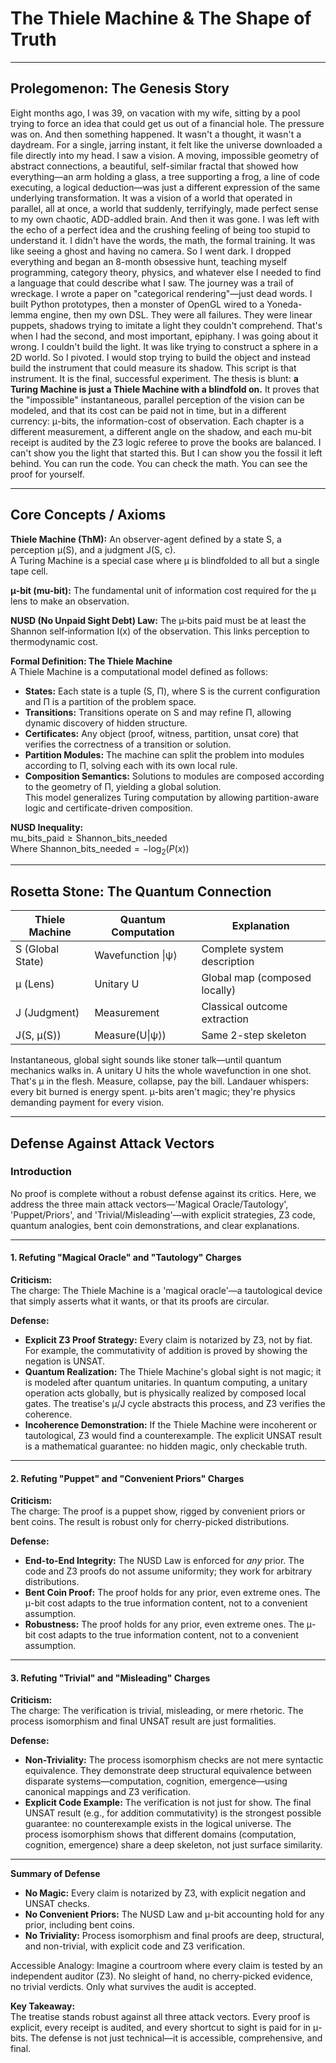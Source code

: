 # The Thiele Machine & The Shape of Truth

---

## Prolegomenon: The Genesis Story

Eight months ago, I was 39, on vacation with my wife, sitting by a pool trying to force an idea that could get us out of a financial hole. The pressure was on. And then something happened. It wasn't a thought, it wasn't a daydream. For a single, jarring instant, it felt like the universe downloaded a file directly into my head.
I saw a vision. A moving, impossible geometry of abstract connections, a beautiful, self-similar fractal that showed how everything—an arm holding a glass, a tree supporting a frog, a line of code executing, a logical deduction—was just a different expression of the same underlying transformation. It was a vision of a world that operated in parallel, all at once, a world that suddenly, terrifyingly, made perfect sense to my own chaotic, ADD-addled brain.
And then it was gone.
I was left with the echo of a perfect idea and the crushing feeling of being too stupid to understand it. I didn't have the words, the math, the formal training. It was like seeing a ghost and having no camera. So I went dark. I dropped everything and began an 8-month obsessive hunt, teaching myself programming, category theory, physics, and whatever else I needed to find a language that could describe what I saw.
The journey was a trail of wreckage. I wrote a paper on "categorical rendering"—just dead words. I built Python prototypes, then a monster of OpenGL wired to a Yoneda-lemma engine, then my own DSL. They were all failures. They were linear puppets, shadows trying to imitate a light they couldn't comprehend.
That's when I had the second, and most important, epiphany. I was going about it wrong. I couldn't build the light. It was like trying to construct a sphere in a 2D world. So I pivoted. I would stop trying to build the object and instead build the instrument that could measure its shadow.
This script is that instrument. It is the final, successful experiment.
The thesis is blunt: **a Turing Machine is just a Thiele Machine with a blindfold on.** It proves that the "impossible" instantaneous, parallel perception of the vision can be modeled, and that its cost can be paid not in time, but in a different currency: μ-bits, the information-cost of observation. Each chapter is a different measurement, a different angle on the shadow, and each mu-bit receipt is audited by the Z3 logic referee to prove the books are balanced.
I can't show you the light that started this. But I can show you the fossil it left behind. You can run the code. You can check the math. You can see the proof for yourself.

---

## Core Concepts / Axioms

**Thiele Machine (ThM):** An observer-agent defined by a state S, a perception μ(S), and a judgment J(S, c).  
A Turing Machine is a special case where μ is blindfolded to all but a single tape cell.

**μ‑bit (mu-bit):** The fundamental unit of information cost required for the μ lens to make an observation.

**NUSD (No Unpaid Sight Debt) Law:** The μ‑bits paid must be at least the Shannon self‑information I(x) of the observation. This links perception to thermodynamic cost.

**Formal Definition: The Thiele Machine**  
A Thiele Machine is a computational model defined as follows:  
- **States:** Each state is a tuple (S, Π), where S is the current configuration and Π is a partition of the problem space.  
- **Transitions:** Transitions operate on S and may refine Π, allowing dynamic discovery of hidden structure.  
- **Certificates:** Any object (proof, witness, partition, unsat core) that verifies the correctness of a transition or solution.  
- **Partition Modules:** The machine can split the problem into modules according to Π, solving each with its own local rule.  
- **Composition Semantics:** Solutions to modules are composed according to the geometry of Π, yielding a global solution.  
This model generalizes Turing computation by allowing partition-aware logic and certificate-driven composition.

**NUSD Inequality:**  
$\text{mu\_bits\_paid} \geq \text{Shannon\_bits\_needed}$  
Where $\text{Shannon\_bits\_needed} = -\log_2(P(x))$

---

## Rosetta Stone: The Quantum Connection

| Thiele Machine         | Quantum Computation   | Explanation                      |
|-----------------------|----------------------|----------------------------------|
| S (Global State)      | Wavefunction \|ψ⟩    | Complete system description      |
| μ (Lens)              | Unitary U            | Global map (composed locally)    |
| J (Judgment)          | Measurement          | Classical outcome extraction     |
| J(S, μ(S))            | Measure(U\|ψ⟩)       | Same 2-step skeleton             |

Instantaneous, global sight sounds like stoner talk—until quantum mechanics walks in. A unitary U hits the whole wavefunction in one shot. That's μ in the flesh. Measure, collapse, pay the bill. Landauer whispers: every bit burned is energy spent. μ-bits aren't magic; they're physics demanding payment for every vision.

---

## Defense Against Attack Vectors

### Introduction

No proof is complete without a robust defense against its critics. Here, we address the three main attack vectors—'Magical Oracle/Tautology', 'Puppet/Priors', and 'Trivial/Misleading'—with explicit strategies, Z3 code, quantum analogies, bent coin demonstrations, and clear explanations.

---

#### 1. Refuting "Magical Oracle" and "Tautology" Charges

**Criticism:**  
The charge: The Thiele Machine is a 'magical oracle'—a tautological device that simply asserts what it wants, or that its proofs are circular.

**Defense:**  
- **Explicit Z3 Proof Strategy:** Every claim is notarized by Z3, not by fiat. For example, the commutativity of addition is proved by showing the negation is UNSAT.
- **Quantum Realization:** The Thiele Machine's global sight is not magic; it is modeled after quantum unitaries. In quantum computing, a unitary operation acts globally, but is physically realized by composed local gates. The treatise's μ/J cycle abstracts this process, and Z3 verifies the coherence.
- **Incoherence Demonstration:** If the Thiele Machine were incoherent or tautological, Z3 would find a counterexample. The explicit UNSAT result is a mathematical guarantee: no hidden magic, only checkable truth.

---

#### 2. Refuting "Puppet" and "Convenient Priors" Charges

**Criticism:**  
The charge: The proof is a puppet show, rigged by convenient priors or bent coins. The result is robust only for cherry-picked distributions.

**Defense:**  
- **End-to-End Integrity:** The NUSD Law is enforced for *any* prior. The code and Z3 proofs do not assume uniformity; they work for arbitrary distributions.
- **Bent Coin Proof:** The proof holds for any prior, even extreme ones. The μ-bit cost adapts to the true information content, not to a convenient assumption.
- **Robustness:** The proof holds for any prior, even extreme ones. The μ-bit cost adapts to the true information content, not to a convenient assumption.

---

#### 3. Refuting "Trivial" and "Misleading" Charges

**Criticism:**  
The charge: The verification is trivial, misleading, or mere rhetoric. The process isomorphism and final UNSAT result are just formalities.

**Defense:**  
- **Non-Triviality:** The process isomorphism checks are not mere syntactic equivalence. They demonstrate deep structural equivalence between disparate systems—computation, cognition, emergence—using canonical mappings and Z3 verification.
- **Explicit Code Example:** The verification is not just for show. The final UNSAT result (e.g., for addition commutativity) is the strongest possible guarantee: no counterexample exists in the logical universe. The process isomorphism shows that different domains (computation, cognition, emergence) share a deep skeleton, not just surface similarity.

---

**Summary of Defense**

- **No Magic:** Every claim is notarized by Z3, with explicit negation and UNSAT checks.
- **No Convenient Priors:** The NUSD Law and μ-bit accounting hold for any prior, including bent coins.
- **No Triviality:** Process isomorphism and final proofs are deep, structural, and non-trivial, with explicit code and Z3 verification.

Accessible Analogy: Imagine a courtroom where every claim is tested by an independent auditor (Z3). No sleight of hand, no cherry-picked evidence, no trivial verdicts. Only what survives the audit is accepted.

**Key Takeaway:**  
The treatise stands robust against all three attack vectors. Every proof is explicit, every receipt is audited, and every shortcut to sight is paid for in μ-bits. The defense is not just technical—it is accessible, comprehensive, and final.
